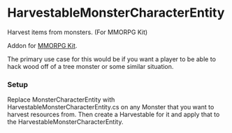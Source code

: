 # HarvestableMonsterCharacterEntity
Harvest items from monsters. (For MMORPG Kit)

Addon for [MMORPG Kit](https://assetstore.unity.com/packages/templates/systems/mmorpg-kit-2d-3d-survival-110188).

The primary use case for this would be if you want a player to be able to hack wood off of a tree monster or some similar situation.

### Setup

Replace MonsterCharacterEntity with HarvestableMonsterCharacterEntity.cs on any Monster that you want to harvest resources from. Then create a Harvestable for it and apply that to the HarvestableMonsterCharacterEntity.